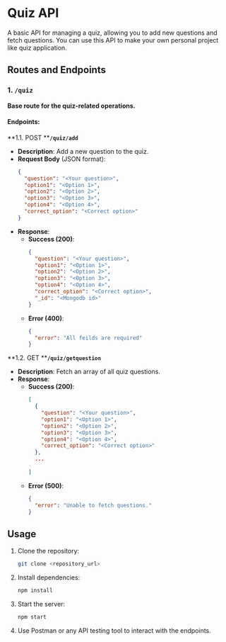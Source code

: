 # Quiz API

A basic API for managing a quiz, allowing you to add new questions and fetch questions. You can use this API to make your own personal project like quiz application.

## Routes and Endpoints

### 1. `/quiz`

**Base route for the quiz-related operations.**

#### Endpoints:

\*\*1.1. POST \*\***`/quiz/add`**

- **Description**: Add a new question to the quiz.
- **Request Body** (JSON format):
  ```json
  {
    "question": "<Your question>",
    "option1": "<Option 1>", 
    "option2": "<Option 2>",
    "option3": "<Option 3>", 
    "option4": "<Option 4>",
    "correct_option": "<Correct option>"
  }
  ```
- **Response**:
  - **Success (200)**:
    ```json
    {
      "question": "<Your question>",
      "option1": "<Option 1>", 
      "option2": "<Option 2>",
      "option3": "<Option 3>", 
      "option4": "<Option 4>",
      "correct_option": "<Correct option>",
      "_id": "<Mongodb id>"
    }
    ```
  - **Error (400)**:
    ```json
    {
      "error": "All feilds are required"
    }
    ```

\*\*1.2. GET \*\***`/quiz/getquestion`**

- **Description**: Fetch an array of all quiz questions.
- **Response**:
  - **Success (200)**:
    ```json
    [
      {
        "question": "<Your question>",
        "option1": "<Option 1>", 
        "option2": "<Option 2>",
        "option3": "<Option 3>", 
        "option4": "<Option 4>",
        "correct_option": "<Correct option>"
      },
      ...
      
    ]
    ```
  - **Error (500)**:
    ```json
    {
      "error": "Unable to fetch questions."
    }
    ```

## Usage

1. Clone the repository:

   ```bash
   git clone <repository_url>
   ```

2. Install dependencies:

   ```bash
   npm install
   ```

3. Start the server:

   ```bash
   npm start
   ```

4. Use Postman or any API testing tool to interact with the endpoints.

##

